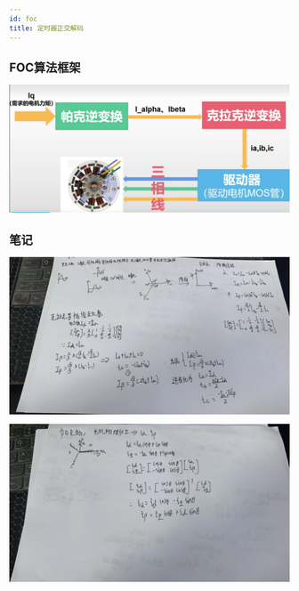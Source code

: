 ```yaml
---
id: foc
title: 定时器正交解码
---
```

## FOC算法框架
![3D1](img/FOC/NO1.png)


## 笔记

![3D1](img/FOC/FOC1.jpg)

![3D1](img/FOC/FOC2.jpg)